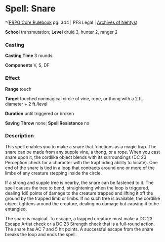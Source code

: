 # Spell: Snare

^([PRPG Core Rulebook][ss-snare] pg. 344 | PFS Legal | [Archives of Nehtys][sn-snare])

**School** transmutation; **Level** druid 3, hunter 2, ranger 2

### Casting

**Casting Time** 3 rounds  

**Components** V, S, DF

### Effect

**Range** touch  

**Target** touched nonmagical circle of vine, rope, or thong with a 2 ft. diameter + 2 ft./level  

**Duration** until triggered or broken  

**Saving Throw** none; **Spell Resistance** no

### Description

This spell enables you to make a snare that functions as a magic trap. The snare can be made from any supple vine, a thong, or a rope. When you cast snare upon it, the cordlike object blends with its surroundings (DC 23 Perception check for a character with the trapfinding ability to locate). One end of the snare is tied in a loop that contracts around one or more of the limbs of any creature stepping inside the circle.  

If a strong and supple tree is nearby, the snare can be fastened to it. The spell causes the tree to bend, straightening when the loop is triggered, dealing 1d6 points of damage to the creature trapped and lifting it off the ground by the trapped limb or limbs. If no such tree is available, the cordlike object tightens around the creature, dealing no damage but causing it to be entangled.  

The snare is magical. To escape, a trapped creature must make a DC 23 Escape Artist check or a DC 23 Strength check that is a full-round action. The snare has AC 7 and 5 hit points. A successful escape from the snare breaks the loop and ends the spell.

[ss-snare]: http://paizo.com/pathfinderRPG/v57
[sn-snare]: http://www.archivesofnethys.com/SpellDisplay.aspx?ItemName=Snare